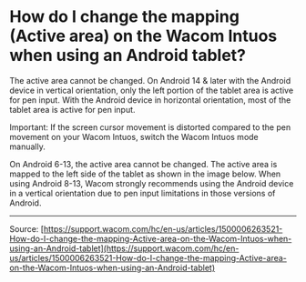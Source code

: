 # How do I change the mapping (Active area) on the Wacom Intuos when using an Android tablet?

The active area cannot be changed. On Android 14 & later with the Android device in vertical orientation, only the left portion of the tablet area is active for pen input. With the Android device in horizontal orientation, most of the tablet area is active for pen input.


Important: If the screen cursor movement is distorted compared to the pen movement on your Wacom Intuos, switch the Wacom Intuos mode manually. 


On Android 6-13, the active area cannot be changed. The active area is mapped to the left side of the tablet as shown in the image below. When using Android 8-13, Wacom strongly recommends using the Android device in a vertical orientation due to pen input limitations in those versions of Android.

---
Source: [https://support.wacom.com/hc/en-us/articles/1500006263521-How-do-I-change-the-mapping-Active-area-on-the-Wacom-Intuos-when-using-an-Android-tablet](https://support.wacom.com/hc/en-us/articles/1500006263521-How-do-I-change-the-mapping-Active-area-on-the-Wacom-Intuos-when-using-an-Android-tablet)
